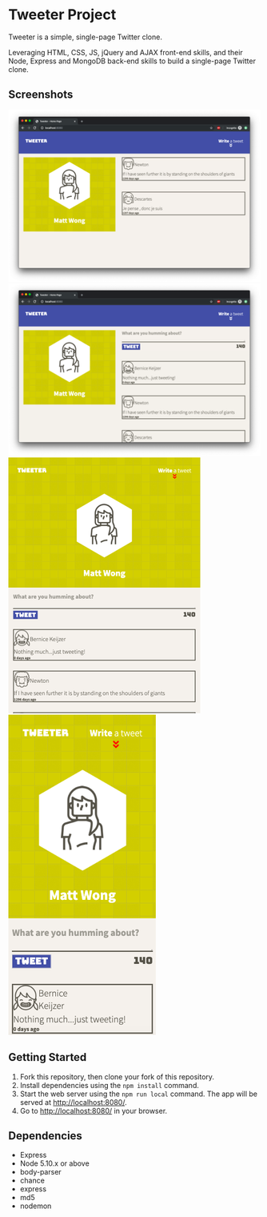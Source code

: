 # Tweeter Project

Tweeter is a simple, single-page Twitter clone.

Leveraging HTML, CSS, JS, jQuery and AJAX front-end skills, and their Node, Express and MongoDB back-end skills to build a single-page Twitter clone.

## Screenshots

!["Tweeter main page - desktop view"](https://github.com/mwong01/tweeter/blob/master/docs/desktop-main-screen.png)
!["Tweeter new tweet - desktop view"](https://github.com/mwong01/tweeter/blob/master/docs/desktop-new-tweet.png)
!["Tweeter main page - iPad view"](https://github.com/mwong01/tweeter/blob/master/docs/ipad-new-tweet.png)
!["Tweeter main page - iPhone X view"](https://github.com/mwong01/tweeter/blob/master/docs/iphone-x-new-tweet.png)

## Getting Started

1. Fork this repository, then clone your fork of this repository.
2. Install dependencies using the `npm install` command.
3. Start the web server using the `npm run local` command. The app will be served at <http://localhost:8080/>.
4. Go to <http://localhost:8080/> in your browser.

## Dependencies

- Express
- Node 5.10.x or above
- body-parser
- chance
- express
- md5
- nodemon

